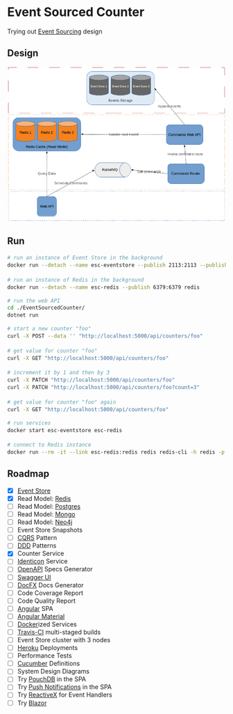 # Event Sourced Counter

Trying out [Event Sourcing] design

## Design

![Diagram](./design-diagram.png)

## Run

```sh
# run an instance of Event Store in the background
docker run --detach --name esc-eventstore --publish 2113:2113 --publish 1113:1113 eventstore/eventstore

# run an instance of Redis in the background
docker run --detach --name esc-redis --publish 6379:6379 redis
```

```sh
# run the web API
cd ./EventSourcedCounter/
dotnet run
```

```sh
# start a new counter "foo"
curl -X POST --data '' "http://localhost:5000/api/counters/foo"

# get value for counter "foo"
curl -X GET "http://localhost:5000/api/counters/foo"

# increment it by 1 and then by 3
curl -X PATCH "http://localhost:5000/api/counters/foo"
curl -X PATCH "http://localhost:5000/api/counters/foo?count=3"

# get value for counter "foo" again
curl -X GET "http://localhost:5000/api/counters/foo"
```

```sh
# run services
docker start esc-eventstore esc-redis

# connect to Redis instance
docker run --rm -it --link esc-redis:redis redis redis-cli -h redis -p 6379
```

## Roadmap

- [X] [Event Store]
- [X] Read Model: [Redis]
- [ ] Read Model: [Postgres]
- [ ] Read Model: [Mongo]
- [ ] Read Model: [Neo4j]
- [ ] Event Store Snapshots
- [ ] [CQRS] Pattern
- [ ] [DDD] Patterns
- [X] Counter Service
- [ ] [Identicon] Service
- [ ] [OpenAPI] Specs Generator
- [ ] [Swagger UI]
- [ ] [DocFX] Docs Generator
- [ ] Code Coverage Report
- [ ] Code Quality Report
- [ ] [Angular] SPA
- [ ] [Angular Material]
- [ ] [Docker]ized Services
- [ ] [Travis-CI] multi-staged builds
- [ ] Event Store cluster with 3 nodes
- [ ] [Heroku] Deployments
- [ ] Performance Tests
- [ ] [Cucumber] Definitions
- [ ] System Design Diagrams
- [ ] Try [PouchDB] in the SPA
- [ ] Try [Push Notifications] in the SPA
- [ ] Try [ReactiveX] for Event Handlers
- [ ] Try [Blazor]

[Event Sourcing]: https://www.erikheemskerk.nl/event-sourcing-awesome-powerful-different/
[Event Store]: https://eventstore.org/
[Redis]: https://redis.io/
[Postgres]: https://www.postgresql.org/
[Mongo]: https://www.mongodb.com/
[Neo4j]: https://neo4j.com/
[CQRS]: https://www.martinfowler.com/bliki/CQRS.html
[DDD]: https://airbrake.io/blog/software-design/domain-driven-design
[Identicon]: https://jdenticon.com/
[OpenAPI]: https://swagger.io/
[Swagger UI]: https://swagger.io/tools/swagger-ui/
[DocFX]: https://dotnet.github.io/docfx/
[Angular]: https://angular.io/
[Angular Material]: https://material.angular.io/
[Docker]: https://www.docker.com/
[Travis-CI]: https://travis-ci.org/
[Heroku]: https://www.heroku.com/
[Cucumber]: http://docs.cucumber.io/
[PouchDB]: https://github.com/pouchdb/pouchdb
[Push Notifications]: https://developers.google.com/drive/api/v3/push
[ReactiveX]: http://reactivex.io/
[Blazor]: https://blazor.net
